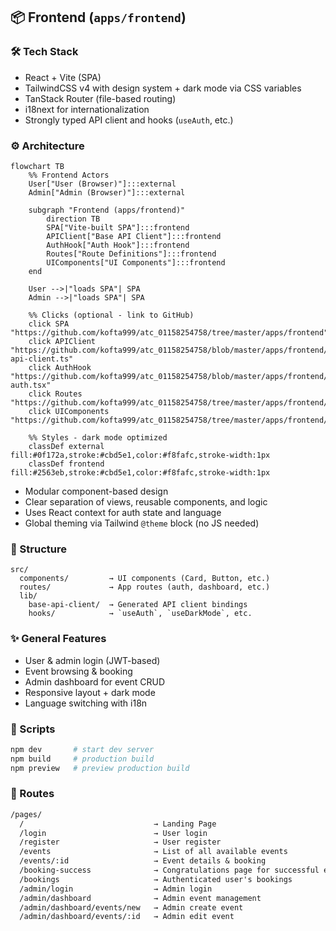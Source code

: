 ## 📦 Frontend (`apps/frontend`)

### 🛠️ Tech Stack

- React + Vite (SPA)
- TailwindCSS v4 with design system + dark mode via CSS variables
- TanStack Router (file-based routing)
- i18next for internationalization
- Strongly typed API client and hooks (`useAuth`, etc.)

### ⚙️ Architecture

```mermaid
flowchart TB
    %% Frontend Actors
    User["User (Browser)"]:::external
    Admin["Admin (Browser)"]:::external

    subgraph "Frontend (apps/frontend)"
        direction TB
        SPA["Vite-built SPA"]:::frontend
        APIClient["Base API Client"]:::frontend
        AuthHook["Auth Hook"]:::frontend
        Routes["Route Definitions"]:::frontend
        UIComponents["UI Components"]:::frontend
    end

    User -->|"loads SPA"| SPA
    Admin -->|"loads SPA"| SPA

    %% Clicks (optional - link to GitHub)
    click SPA "https://github.com/kofta999/atc_01158254758/tree/master/apps/frontend"
    click APIClient "https://github.com/kofta999/atc_01158254758/blob/master/apps/frontend/src/lib/base-api-client.ts"
    click AuthHook "https://github.com/kofta999/atc_01158254758/blob/master/apps/frontend/src/lib/hooks/use-auth.tsx"
    click Routes "https://github.com/kofta999/atc_01158254758/tree/master/apps/frontend/src/routes"
    click UIComponents "https://github.com/kofta999/atc_01158254758/tree/master/apps/frontend/src/components"

    %% Styles - dark mode optimized
    classDef external fill:#0f172a,stroke:#cbd5e1,color:#f8fafc,stroke-width:1px
    classDef frontend fill:#2563eb,stroke:#cbd5e1,color:#f8fafc,stroke-width:1px
```

- Modular component-based design
- Clear separation of views, reusable components, and logic
- Uses React context for auth state and language
- Global theming via Tailwind `@theme` block (no JS needed)

### 📁 Structure

```
src/
  components/         → UI components (Card, Button, etc.)
  routes/             → App routes (auth, dashboard, etc.)
  lib/
    base-api-client/  → Generated API client bindings
    hooks/            → `useAuth`, `useDarkMode`, etc.
```

### ✨ General Features

- User & admin login (JWT-based)
- Event browsing & booking
- Admin dashboard for event CRUD
- Responsive layout + dark mode
- Language switching with i18n

### 🧪 Scripts

```bash
npm dev       # start dev server
npm build     # production build
npm preview   # preview production build
```

### 🧭 Routes

```txt
/pages/
  /                             → Landing Page
  /login                        → User login
  /register                     → User register
  /events                       → List of all available events
  /events/:id                   → Event details & booking
  /booking-success              → Congratulations page for successful event booking
  /bookings                     → Authenticated user's bookings
  /admin/login                  → Admin login
  /admin/dashboard              → Admin event management
  /admin/dashboard/events/new   → Admin create event
  /admin/dashboard/events/:id   → Admin edit event
```
